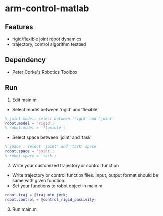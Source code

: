 # arm-control-matlab
## Features
- rigid/flexible joint robot dynamics
- trajectory, control algorithm testbed

## Dependency
- Peter Corke's Robotics Toolbox

## Run
1. Edit main.m
 - Select model between 'rigid' and 'flexible'
 ```matlab
 % joint model: select between 'rigid' and 'joint'
 robot.model = 'rigid';
 % robot.model = 'flexible';
 ```
 - Select space between 'joint' and 'task'
 ```matlab
 % space : select 'joint' and 'task' space
 robot.space = 'joint';
 % robot.space = 'task';
 ```

2. Write your customized trajectory or control function
 - Write trajectory or control function files. Input, output format should be same with given function.
 - Set your functions to robot object in main.m
 ```matlab
 robot.traj = @traj_min_jerk;
 robot.control = @control_rigid_passivity;
 ```

3. Run main.m
